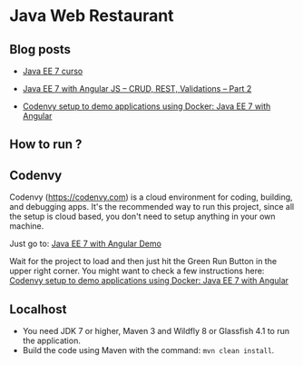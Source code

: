 # Java Web Restaurant #

## Blog posts ##

* [Java EE 7 curso](https://www.youtube.com/playlist?list=PL4D956E5314B9C253)

* [Java EE 7 with Angular JS – CRUD, REST, Validations – Part 2](http://www.radcortez.com/java-ee-7-with-angular-js-crud-rest-validations-part-2)

* [Codenvy setup to demo applications using Docker: Java EE 7 with Angular](http://www.radcortez.com/codenvy-setup-to-demo-applications-using-docker-java-ee-7-with-angular/)

## How to run ? ##

## Codenvy ##

Codenvy (https://codenvy.com) is a cloud environment for coding, building, and debugging apps. It's the recommended way
to run this project, since all the setup is cloud based, you don't need to setup anything in your own machine.

Just go to: [Java EE 7 with Angular Demo](https://codenvy.com/f?id=ybnr6nsyrimeoyhg)

Wait for the project to load and then just hit the Green Run Button in the upper right corner. You might want to check a
few instructions here: [Codenvy setup to demo applications using Docker: Java EE 7 with Angular](http://www.radcortez.com/codenvy-setup-to-demo-applications-using-docker-java-ee-7-with-angular/)

## Localhost ##

* You need JDK 7 or higher, Maven 3 and Wildfly 8 or Glassfish 4.1 to run the application.
* Build the code using Maven with the command: `mvn clean install`.


